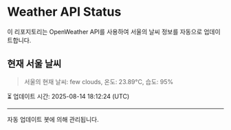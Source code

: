 
# Weather API Status

이 리포지토리는 OpenWeather API를 사용하여 서울의 날씨 정보를 자동으로 업데이트합니다.

## 현재 서울 날씨
> 서울의 현재 날씨: few clouds, 온도: 23.89°C, 습도: 95%

⏳ 업데이트 시간: 2025-08-14 18:12:24 (UTC)

---
자동 업데이트 봇에 의해 관리됩니다.
